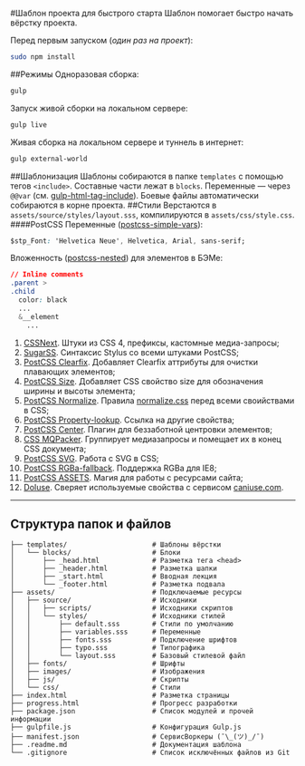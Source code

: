 #Шаблон проекта для быстрого старта
Шаблон помогает быстро начать вёрстку проекта.

Перед первым запуском (_один раз на проект_):
```bash
sudo npm install
```
##Режимы
Одноразовая сборка:
```bash
gulp
```
Запуск живой сборки на локальном сервере:
```bash
gulp live
```
Живая сборка на локальном сервере и туннель в интернет:
```bash
gulp external-world
```
##Шаблонизация
Шаблоны собираются в папке `templates` с помощью тегов `<include>`. Составные части лежат в `blocks`. Переменные — через `@@var` (см. [gulp-html-tag-include](https://github.com/zaharin/gulp-html-tag-include)). Боевые файлы автоматически собираются в корне проекта.
##Стили
Верстаются в `assets/source/styles/layout.sss`, компилируются в `assets/css/style.css`.
####PostCSS
Переменные ([postcss-simple-vars](https://github.com/postcss/postcss-simple-vars)):
```css
$stp_Font: 'Helvetica Neue', Helvetica, Arial, sans-serif;
```
Вложенность ([postcss-nested](https://github.com/postcss/postcss-nested)) для элементов в БЭМе:

```css
// Inline comments
.parent >
.child
  color: black
  ...
  &__element
    ...
```

1. [CSSNext](http://cssnext.io). Штуки из CSS 4, префиксы, кастомные медиа-запросы;
2. [SugarSS](https://github.com/postcss/sugarss). Синтаксис Stylus со всеми штуками PostCSS;
3. [PostCSS Clearfix](https://github.com/seaneking/postcss-clearfix). Добавляет Clearfix аттрибуты для очистки плавающих элементов;
4. [PostCSS Size](https://github.com/postcss/postcss-size). Добавляет CSS свойство size для обозначения ширины и высоты элемента;
5. [PostCSS Normalize](https://github.com/seaneking/postcss-normalize). Правила [normalize.css](https://github.com/necolas/normalize.css) перед всеми своийствами в CSS;
6. [PostCSS Property-lookup](https://github.com/simonsmith/postcss-property-lookup). Ссылка на другие свойства;
7. [PostCSS Center](https://github.com/jedmao/postcss-center). Плагин для беззаботной центровки элементов;
8. [CSS MQPacker](https://www.npmjs.com/package/css-mqpacker). Группирует медиазапросы и помещает их в конец CSS документа;
9. [PostCSS SVG](https://github.com/Pavliko/postcss-svg). Работа с SVG в CSS;
10. [PostCSS RGBa-fallback](https://github.com/postcss/postcss-color-rgba-fallback). Поддержка RGBa для IE8;
11. [PostCSS ASSETS](https://github.com/assetsjs/postcss-assets). Магия для работы с ресурсами сайта;
12. [DoIuse](https://github.com/anandthakker/doiuse). Сверяет используемые свойства с сервисом [caniuse.com](http://caniuse.com).
- - - -

## Структура папок и файлов

```
├── templates/                     # Шаблоны вёрстки
│   └── blocks/                    # Блоки
│       ├── _head.html             # Разметка тега <head>
│       ├── _header.html           # Разметка шапки
│       ├── _start.html            # Вводная лекция
│       └── _footer.html           # Разметка подвала
├── assets/                        # Подключаемые ресурсы
│   ├── source/                    # Исходники
│   │   ├── scripts/               # Исходники скриптов
│   │   └── styles/                # Исходники стилей
│   │       ├── default.sss        # Стили по умолчанию
│   │       ├── variables.sss      # Переменные
│   │       ├── fonts.sss          # Подключение шрифтов
│   │       ├── typo.sss           # Типографика
│   │       └── layout.sss         # Базовый стилевой файл
│   ├── fonts/                     # Шрифты
│   ├── images/                    # Изображения
│   ├── js/                        # Скрипты
│   └── css/                       # Стили
├── index.html                     # Разметка страницы
├── progress.html                  # Прогресс разработки
├── package.json                   # Список модулей и прочей информации
├── gulpfile.js                    # Конфигурация Gulp.js
├── manifest.json                  # СервисВоркеры (¯\_(ツ)_/¯)
├── .readme.md                     # Документация шаблона
└── .gitignore                     # Список исключённых файлов из Git
```
